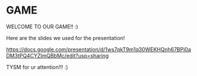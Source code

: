 
# GAME

WELCOME TO OUR GAME!!
:)

Here are the slides we used for the presentation!

https://docs.google.com/presentation/d/1ws7qkT9m1q30WEKHQnh67BPi0aDM3tPQ4CYZImQBbMc/edit?usp=sharing

TYSM for ur attention!!! :)
